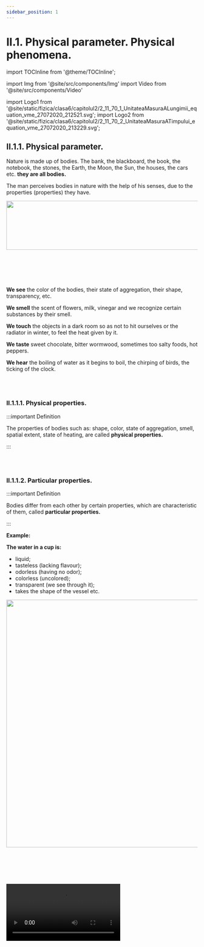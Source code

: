 ```yaml
---
sidebar_position: 1
---
```


# II.1. Physical parameter. Physical phenomena.


import TOCInline from '@theme/TOCInline';

<TOCInline toc={toc} />



import Img from '@site/src/components/Img'
import Video from '@site/src/components/Video'


import Logo1 from '@site/static/fizica/clasa6/capitolul2/2_11_70_1_UnitateaMasuraALungimii_equation_vme_27072020_212521.svg';
import Logo2 from '@site/static/fizica/clasa6/capitolul2/2_11_70_2_UnitateaMasuraATimpului_equation_vme_27072020_213229.svg';







## II.1.1. Physical parameter.


Nature is made up of bodies. The bank, the blackboard, the book, the notebook, the stones, the Earth, the Moon, the Sun, the houses, the cars etc. **they are all bodies.**

The man perceives bodies in nature with the help of his senses, due to the properties (properties) they have.



<Img className="img-responsive4" src="fizica/clasa6/capitolul2/2_11_1_SimturileOmului.jpg" width="1000" height="129" lazy={false} />


<br></br>
<br></br>


**We see** the color of the bodies, their state of aggregation, their shape, transparency, etc.

**We smell** the scent of flowers, milk, vinegar and we recognize certain substances by their smell.

**We touch** the objects in a dark room so as not to hit ourselves or the radiator in winter, to feel the heat given by it.

**We taste** sweet chocolate, bitter wormwood, sometimes too salty foods, hot peppers.

**We hear** the boiling of water as it begins to boil, the chirping of birds, the ticking of the clock.




<br></br>

### II.1.1.1. Physical properties.

:::important Definition

The properties of bodies such as: shape, color, state of aggregation, smell, spatial extent, state of heating, are called **physical properties.**

:::


<br></br>


### II.1.1.2. Particular properties.

:::important Definition

Bodies differ from each other by certain properties, which are characteristic of them, called **particular properties.**

:::

**Example:**

**The water in a cup is:**

- liquid;
- tasteless (lacking flavour);
- odorless (having no odor);
- colorless (uncolored);
- transparent (we see through it);
- takes the shape of the vessel etc.

<Img className="img-responsive5" src="fizica/clasa6/capitolul2/2_11_2_PaharCuApa.jpg" width="1000" height="652" />


<br></br>
<br></br>


<Video src="https://www.youtube.com/embed/qnHa0r_4tXk" />



<br></br>
<br></br>





**Milk from a cup is:**

- a liquid;
- with sweet taste;
- specific smell of milk;
- white color;
- opaque (we do not see through it);
- takes the shape of the vessel.


<Img className="img-responsive5" src="fizica/clasa6/capitolul2/2_11_3_PaharCuLapte.jpg" width="1000" height="541" />

<br></br>
<br></br>


### II.1.1.3. General Properties.


:::important Definition

There is another category of properties that all bodies in nature have, called **general properties.**



:::


**Examples of the general properties of bodies:**

#### II.1.1.3.1. Bodies are made up of substances. These include::

- **natural substances** (oxygen, nitrogen, water, oil, coal, diamond, gold, salt etc.);
- **artificial substances** (glass, plastic, petrol, diesel, iron, aluminum, chemical fertilizers etc.).


:::note Remark

**When you call a body I think:**

- a certain **shape** and
- a certain **volume** of it.

**When naming a substance I can think of:**

- different **forms** that it can take in different **bodies.**

For example, when I say **nail** I call a **body** (I think of the well-known shape of the nail), and when I say **iron** I name a **substance** (iron can take the shape of a nail, cabinet, wire etc.).

Also, **water** in a bottle refers to a **body** (the shape of the bottle), and **water** refers to a substance (water in a bottle, a glass, a lake etc.).



:::



#### II.1.1.3.2. Bodies occupy a space called volume.


#### II.1.1.3.3. The bodies may be in one of the states of aggregation:

- **solid**: own shape and own volume;

- **liquid**: it does not have its own shape (it takes the shape of a vessel) and its own volume (ie 1 Liter of water from a bottle, it also occupies 1 liter in a 10L pot);

- **gaseous**: it has no shape of its own (it takes the shape of a vessel) nor its own volume (it occupies the entire volume provided).




<Img className="img-responsive4" src="fizica/clasa6/capitolul2/2_11_33_1_StarileDeAgregare.jpg" width="1000" height="240" />


<br></br>
<br></br>


### II.1.1.4. Classification and ordering.

To understand the notion of physical size, we must first clarify two notions, namely: **classification** and **ordering**.


:::important Definition

**To classify** the bodies of a set means to divide them into groups (classes), according to a certain classification criterion (a property common to all the bodies in that set).

:::

**Example of classifications:**

- Students in a class can be classified **by height** into three groups:
  - Group of short students;
  - Group of students with average height and
  - Group of tall students.

- The bodies in the image from the aggregation states: ice cube, water from a cup and locomotive smoke can be classified, according to the state of aggregation, in three groups:
  - **Solids** (ice cube);
  - **Liquids** (cup water) and
  - **Gaseous** (locomotive smoke).

 
 
:::important Definition

**To order** the bodies of a set means to arrange them in ascending / descending order on the basis of an ordering criterion (a property common to all the bodies in that set).

:::


**Examples of ordering:**

- In sports class, students are ordered in ascending order of height.
- If we wanted to order the 3 bodies in the image from the aggregation states: ice cube, water from a cup and locomotive smoke we will not be able to do it, as we will not find any ordering criteria, because they have no property common after which we could arrange them ascending.
- Look at the three cylindrical glasses. By what criteria could you order them? <Img className="img-responsive5" src="fizica/clasa6/capitolul2/2_11_40_1_3Pahare.jpg" width="1000" height="702" />


<br></br>

  - If you _order by height_ (denoted by h) you get exact arranging in ascending order as shown below: ```h1 < h2 < h3```. <Img className="img-responsive5" src="fizica/clasa6/capitolul2/2_11_40_2_3PahareOrdonateDupaInaltime.jpg" width="1000" height="698" />

<br></br>

  - If you _order them by diameter_ (denoted by D) you would get the arrangement in ascending order exactly as in the image below: ```D1 < D2 < D3``` (the **diameter of a circle** represents any segment that has as ends two points on the circle and passes through the center of the circle).  <Img className="img-responsive5" src="fizica/clasa6/capitolul2/2_11_40_3_3PahareOrdonateDupaDiametru.jpg" width="1000" height="527" />

<br></br>


### II.1.1.5. Classification of physical properties according to the ordering criterion. Measurable physical properties.


Depending on the ordering criteria, there are two categories of physical properties:

a) **properties that can be sorting criteria**, for example: length, height, diameter, surface area, body volume, event time, temperature, weight, etc.

b) **properties that cannot be sorting criteria**, for example: state of aggregation, color, smell of a body, taste of a food, shape of a body. We cannot make a quantitative comparison (greater or lesser) between these properties of bodies. What greater or lesser relationship should I put between red and blue?

Of these two categories, only the physical properties that constitute ordering criteria are **measurable properties**. They allow their quantitative comparison with other properties of the same kind, ie they can be measured. These are the properties that interest physicists and that will be studied by you during physics classes.




:::important Definition

**The measurable physical properties** of a body are those properties that can be measured with a device and with which bodies can be ordered.


:::


#### Exemple de proprietăți fizice măsurabile:


**Examples of measurable physical properties:**

- the length of the table measured with the ruler is 90 cm;
- the class time measured with the clock is 50 minutes;
- the volume of glass water measured with graduated vessels is 2 L.

**Measurable physical properties** have been associated with **physical parameters**. E.g :

- The one-way spatial extent has been associated with the physical parameter called **length**.
- The two-way spatial extent has been associated with the physical parameter called **area**.
- The spatial extent in all three directions (or the place occupied by the body in space) has been associated with the physical parameter called **volume**.
- Time interval of an event = **duration**.
- Intensity of interaction between two bodies = **force**.
- The heating state of a body = **temperature**.


 
<br></br>


 










### II.1.1.6. Measurement of physical parameter.


**The measurement of a physical parameter** involves its quantitative comparison with the chosen unit of measurement (also called standard).

**The measurement of a physical parameter** is done with the help of an appropriate measuring instrument.

**Physical parameter** and the **measurement unit** corresponding to this measure the same property.



**Example:**

- the meter is a length;
- the second is a time interval etc.



**Physical parameters** are denoted by **symbols**.



**Example:**

- the symbol used for distance is d;
- the symbol for area is A;
- the symbol for time is t etc.





:::important Definition

**To measure a physical parameter** means to compare it with another quantity of the same nature, chosen as a unit of measurement.

:::



**Example. To measure the length of the table, denoted by l I used:**
- Unit of measurement (standard): cm;
- Measuring instrument: ruler;
- Measurement procedure: comparison;
- The result of the measurement is: l = 90 cm (the length of the table has the numerical value 90, and the chosen unit of measurement was the centimeter).




| **The result of measuring a physical quantity is given in the following form:**|
| ------------------------------------------------------------------------ |
|**PHYSICAL PARAMETER (SYMBOL) = NUMERICAL VALUE ∙ UNIT OF MEASUREMENT (SYMBOL)** |


<br></br>

### II.1.1.7. Setting the unit of measurement.


**The establishment of units of measurement** is done through international conventions.

At the international level it was agreed to have a unique system of quantities and units of measurement, called **the International System of Sizes and Units** (the abbreviation being **SI**). It has been applied in Romania since 1960.

**To express that the unit of length in the SI meter we write:**



<Img className="img-responsive" src="fizica/clasa6/capitolul2/2_11_70_1_UnitateaDeMasuraALungimii.jpg" width="1000" height="60" />



and it reads **the unit of measurement for length in the International System is the meter**.


**To express that the unit of time in SI is the second we write:**
 
 
<Img className="img-responsive" src="fizica/clasa6/capitolul2/2_11_70_1_UnitateaDeMasuraATimpului.jpg" width="1000" height="60" /> 


and it reads **the unit of measurement for time in the International System is the second**.



:::note Remark

During the study of physics you will learn many physical parameters and their units in SI. You also need to know the values of multiples and submultiples that apply to all units of measurement. In addition to those that are basic, there are other larger multiples, or other smaller submultiples.


:::

<br></br>

### II.1.1.8. Multiples of units of measure.

**Multiples of units of measure** - are greater than that unit whenever their value show:



<Img className="img-responsive4" src="fizica/clasa6/capitolul2/2_11_90_1_MultipliiUnitatilorMasura_vers2.jpg" width="1000" height="138" />

<br></br>
<br></br>

### II.1.1.9. Submultiples of units of measurement. 

**Submultiples of units of measure** - are smaller than that unit whenever their value show:

<Img className="img-responsive4" src="fizica/clasa6/capitolul2/2_11_90_2_SubmultipliiUnitatilorMasura_vers2.jpg" width="1000" height="247" />




:::note Remark

When we have to transform from a submultiple or multiple to the base unit, we copy the given value, then instead of the symbol of the multiple or submultiple we replace its value (preferably as a fraction, in submultiples) and copy the remaining unit (see the examples in the table) .

Remember, when we have a number multiplied by 10, 100, 1000, etc., the comma of the number moves to the right over as many digits as we have zeros.

:::


**Exemplu:**
0,7 ∙ 1000, we move the comma to the right over 3 digits and in the free places we put zero.


<Img className="img-responsive" src="fizica/clasa6/capitolul2/2_11_90_3_MutareVirgulaSpreDreapta.jpg" width="1000" height="119" />


<br></br>
<br></br>


:::note Remark

Remember, when we have a number divided by 10, 100, 1000, etc., the comma of the number moves to the left over as many digits as we have zeros.

:::



**Exemplu:**
43/1000 we move the comma to the left over 3 digits and in the free places we put zero.

<Img className="img-responsive" src="fizica/clasa6/capitolul2/2_11_90_4_MutareVirgulaSpreStanga.jpg" width="1000" height="143" />

<br></br>
<br></br>


### II.1.1.10. Characterization of a physical parameter.

**To characterize a physical size we need to show it:**


- **The symbol**
- **Definition or calculation formula** (there are parameters that do not have a formula and are only determined directly by measurement using a measuring instrument; for example: length, duration, temperature etc.)
- **Units of measurement** (the fundamental one or in the International System and the derived ones);
- **Measuring instruments** (there are few physical parameters for which there are no measuring instruments; they are determined only indirectly by calculation using a formula; for example: area, mechanical strength, heat etc.).


<br></br>

## II.1.2. Physical phenomena.

:::important Definition

**A physical phenomenon** (physical process) occurs when at least one of the physical properties that characterize a body changes over time.


:::


:::note Reamark

Following a physical phenomenon, the body does not change its substance.

:::


:::caution Example of physical phenomena:

- **Water boiling** (water changes its state of aggregation, from liquid to gaseous);


<Img className="img-responsive4" src="fizica/clasa6/capitolul2/2_100_2_1_FierbereaApei_vers2.jpg" width="1000" height="358" />


<br></br>
<br></br>



- **Body movement** (changing the position of one body relative to another);



<Img className="img-responsive4" src="fizica/clasa6/capitolul2/2_100_2_2_OameniInMiscare_vers2.jpg" width="1000" height="366" />



<br></br>
<br></br>


- **Ice melting** (water changes from solid to liquid);




<Img className="img-responsive4" src="fizica/clasa6/capitolul2/2_100_2_3_PaharApaCuGheata_vers3.jpg" width="1000" height="435" />



<br></br>
<br></br>



- **Sweetening the water** by mixing it with sugar (water changes its taste);



<Img className="img-responsive4" src="fizica/clasa6/capitolul2/2_100_2_4_IndulcireaApei_vers2.jpg" width="1000" height="462" />



<br></br>
<br></br>


- **Lighting the bulb** (the filament heats up);



<Img className="img-responsive4" src="fizica/clasa6/capitolul2/2_100_2_5_BecAprins_vers2.jpg" width="1000" height="374" />



<br></br>
<br></br>


- **Stretching a bow**  etc.




<Img className="img-responsive4" src="fizica/clasa6/capitolul2/2_100_2_6_ResortIntins_vers2.jpg" width="1000" height="457" />


<br></br>
<br></br>

:::



<br></br>
<br></br>


## II.1.3. Apply what you have learned about Physical Parameters and Physical Phenomena

:::caution Homework

**1.** Measure the height of a cabinet with a ruler or roulette and write the result of your measurement.

:::


:::caution Homework

**2.** Transforms:

a)	0,07 km = ? m

b)	870 mg = ? g

c)	0,4 cs = ? s

:::



:::caution Homework

**3.** What physical phenomena are shown in the following images (fill in the blanks) ?





#### II.1.3.3.1.  .................. of a balloon

<Img className="img-responsive" src="fizica/clasa6/capitolul2/2_133_1_UmflareaUnuiBalon_vers2.jpg" width="1000" height="527" />


<br></br>
<br></br>



#### II.1.3.3.2.  .................. of a bow


<Img className="img-responsive" src="fizica/clasa6/capitolul2/2_133_2_ComprimareaUnuiArc_vers2.jpg" width="1000" height="811" />


<br></br>
<br></br>



#### II.1.3.3.3.  .................. water from the glass

<Img className="img-responsive" src="fizica/clasa6/capitolul2/2_133_3_ColorareaApeiDinPahar_vers2.jpg" width="1000" height="526" />


<br></br>
<br></br>


#### II.1.3.3.4.  .................. between two magnets

<Img className="img-responsive" src="fizica/clasa6/capitolul2/2_133_4_AtractiaDintreDoiMagneti_vers2.jpg" width="1000" height="218"/>

:::


<br></br>
<br></br>


